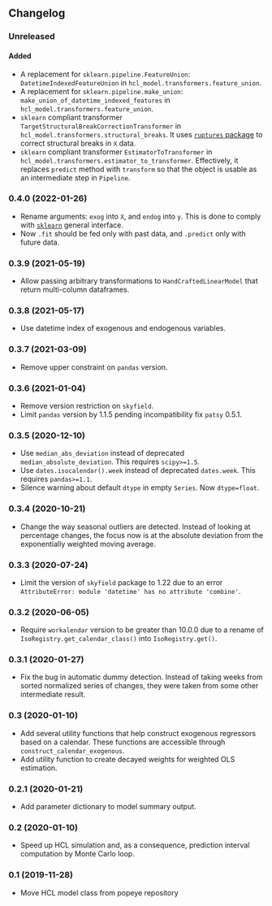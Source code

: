 ## Changelog

### Unreleased
#### Added
- A replacement for `sklearn.pipeline.FeatureUnion`: `DatetimeIndexedFeatureUnion` in `hcl_model.transformers.feature_union`.
- A replacement for `sklearn.pipeline.make_union`: `make_union_of_datetime_indexed_features` in `hcl_model.transformers.feature_union`.
- `sklearn` compliant transformer `TargetStructuralBreakCorrectionTransformer` in `hcl_model.transformers.structural_breaks`. It uses [`ruptures` package](https://github.com/deepcharles/ruptures/) to correct structural breaks in `X` data.
- `sklearn` compliant transformer `EstimatorToTransformer` in `hcl_model.transformers.estimator_to_transformer`. Effectively, it replaces `predict` method with `transform` so that the object is usable as an intermediate step in `Pipeline`.

### 0.4.0 (2022-01-26)
- Rename arguments: `exog` into `X`, and `endog` into `y`. This is done to comply with [`sklearn`](https://scikit-learn.org/stable/developers/develop.html) general interface.
- Now `.fit` should be fed only with past data, and `.predict` only with future data.

### 0.3.9 (2021-05-19)
- Allow passing arbitrary transformations to `HandCraftedLinearModel` that return multi-column dataframes.

### 0.3.8 (2021-05-17)
- Use datetime index of exogenous and endogenous variables. 

### 0.3.7 (2021-03-09)
- Remove upper constraint on `pandas` version.

### 0.3.6 (2021-01-04)
- Remove version restriction on `skyfield`.
- Limit `pandas` version by 1.1.5 pending incompatibility fix `patsy` 0.5.1.

### 0.3.5 (2020-12-10)
- Use `median_abs_deviation` instead of deprecated `median_absolute_deviation`. This requires `scipy>=1.5`.
- Use `dates.isocalendar().week` instead of deprecated `dates.week`. This requires `pandas>=1.1`.
- Silence warning about default `dtype` in empty `Series`. Now `dtype=float`.

### 0.3.4 (2020-10-21)
- Change the way seasonal outliers are detected. Instead of looking at percentage changes, the focus now is at the absolute deviation from the exponentially weighted moving average.

### 0.3.3 (2020-07-24)
- Limit the version of `skyfield` package to 1.22 due to an error `AttributeError: module 'datetime' has no attribute 'combine'`.

### 0.3.2 (2020-06-05)
- Require `workalendar` version to be greater than 10.0.0 due to a rename of `IsoRegistry.get_calendar_class()` into `IsoRegistry.get()`.
 
### 0.3.1 (2020-01-27)
- Fix the bug in automatic dummy detection. Instead of taking weeks from sorted normalized series of changes, they were taken from some other intermediate result. 

### 0.3 (2020-01-10)
- Add several utility functions that help construct exogenous regressors based on a calendar. These functions are accessible through `construct_calendar_exogenous`. 
- Add utility function to create decayed weights for weighted OLS estimation.

### 0.2.1 (2020-01-21)

- Add parameter dictionary to model summary output.

### 0.2 (2020-01-10)

- Speed up HCL simulation and, as a consequence, prediction interval computation by Monte Carlo loop.
 
### 0.1 (2019-11-28)

- Move HCL model class from popeye repository